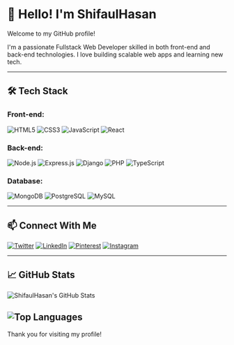 # 👋 Hello! I'm ShifaulHasan

Welcome to my GitHub profile!

I'm a passionate Fullstack Web Developer skilled in both front-end and back-end technologies. I love building scalable web apps and learning new tech.

---

## 🛠 Tech Stack

### Front-end:
![HTML5](https://img.shields.io/badge/-HTML5-E34F26?style=flat&logo=html5&logoColor=white)
![CSS3](https://img.shields.io/badge/-CSS3-1572B6?style=flat&logo=css3)
![JavaScript](https://img.shields.io/badge/-JavaScript-F7DF1E?style=flat&logo=javascript&logoColor=black)
![React](https://img.shields.io/badge/-React-61DAFB?style=flat&logo=react)

### Back-end:
![Node.js](https://img.shields.io/badge/-Node.js-339933?style=flat&logo=node.js)
![Express.js](https://img.shields.io/badge/-Express.js-000000?style=flat&logo=express)
![Django](https://img.shields.io/badge/-Django-092E20?style=flat&logo=django)
![PHP](https://img.shields.io/badge/-PHP-777BB4?style=flat&logo=php)
![TypeScript](https://img.shields.io/badge/-TypeScript-3178C6?style=flat&logo=typescript)

### Database:
![MongoDB](https://img.shields.io/badge/-MongoDB-47A248?style=flat&logo=mongodb)
![PostgreSQL](https://img.shields.io/badge/-PostgreSQL-336791?style=flat&logo=postgresql)
![MySQL](https://img.shields.io/badge/-MySQL-4479A1?style=flat&logo=mysql)

---

## 📫 Connect With Me

[![Twitter]([https://img.shields.io/badge/Twitter-1DA1F2?style=flat&logo=twitter&logoColor=white)](https://twitter.com](https://x.com/ShTaship?t=bldxTgRCNSzPMb-2MNQ6Jg&s=09))
[![LinkedIn]([https://img.shields.io/badge/LinkedIn-0077B5?style=flat&logo=linkedin&logoColor=white)](https://linkedin.com](https://www.linkedin.com/in/md-shifaul-hasan-3a4095203))
[![Pinterest]([https://img.shields.io/badge/Pinterest-E60023?style=flat&logo=pinterest&logoColor=white)](https://pinterest.com](https://pin.it/1FLGKJS))
[![Instagram]([https://img.shields.io/badge/Instagram-E4405F?style=flat&logo=instagram&logoColor=white)](https://instagram.com](https://www.instagram.com/sh_taship/))

---

## 📈 GitHub Stats

![ShifaulHasan's GitHub Stats](https://github-readme-stats.vercel.app/api?username=ShifaulHasan&show_icons=true&theme=radical)

![Top Languages](https://github-readme-stats.vercel.app/api/top-langs/?username=ShifaulHasan&layout=compact&theme=radical)
---

Thank you for visiting my profile!

<!--
**ShifaulHasan/ShifaulHasan** is a ✨ _special_ ✨ repository because its `README.md` (this file) appears on your GitHub profile.

Here are some ideas to get you started:

- 🔭 I’m currently working on ...
- 🌱 I’m currently learning ...
- 👯 I’m looking to collaborate on ...
- 🤔 I’m looking for help with ...
- 💬 Ask me about ...
- 📫 How to reach me: ...
- 😄 Pronouns: ...
- ⚡ Fun fact: ...
-->
